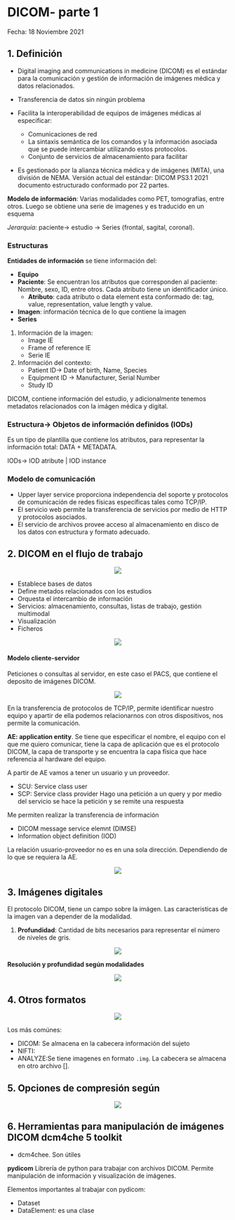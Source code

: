 # DICOM- parte 1 


Fecha: 18 Noviembre 2021 

## 1. Definición

* Digital imaging and communications in medicine (DICOM) es el estándar para la comunicación y gestión de información de imágenes médica y datos relacionados. 

* Transferencia de datos sin ningún problema

* Facilita la interoperabilidad de equipos de imágenes médicas al especificar:
    - Comunicaciones de red
    - La sintaxis semántica de los comandos y la información asociada que se puede intercambiar utilizando estos protocolos.
    - Conjunto de servicios de almacenamiento para facilitar 

* Es gestionado por la alianza técnica médica y de imágenes (MITA), una división de NEMA. Versión actual del estándar: DICOM PS3.1 2021 documento estructurado conformado por 22 partes. 

**Modelo de información**: Varias modalidades como PET, tomografías, entre otros. Luego se obtiene una serie de imagenes y es traducido en un esquema 

*Jerarquía:* 
paciente-> estudio -> Series (frontal, sagital, coronal). 

### Estructuras 
**Entidades de información**
se tiene información del:

- **Equipo**
- **Paciente**: Se encuentran los atributos que corresponden al paciente: Nombre, sexo, ID, entre otros. Cada atributo tiene un identificador único. 
    * **Atributo**: cada atributo o data element esta conformado de: tag, value, representation, value length y value. 
- **Imagen**: información técnica de lo que contiene la imagen
- **Series** 

1. Información de la imagen:
    * Image IE
    * Frame of reference IE
    * Serie IE
2. Información del contexto:
    * Patient ID-> Date of birth, Name, Species
    * Equipment ID -> Manufacturer, Serial Number
    * Study ID

DICOM, contiene información del estudio, y adicionalmente tenemos metadatos relacionados con la imágen médica y digital. 

### Estructura-> **Objetos de información definidos**  (IODs)
Es un tipo de plantilla que contiene los atributos, para representar la información total: DATA + METADATA.

IODs-> IOD atribute | IOD instance  

### Modelo de comunicación

* Upper layer service proporciona independencia del soporte y protocolos de comunicación de redes físicas específicas tales como TCP/IP.
* El servicio web permite la transferencia de servicios por medio de HTTP y protocolos asociados.
* El servicio de archivos provee acceso al almacenamiento en disco de los datos con estructura y formato adecuado. 

## 2. DICOM en el flujo de trabajo

<center>
<img src="images/123ac580865a540baa5c900565e5d73fbf0e993e733c44b65f743aac6e8277e7.png">
</center>

* Establece bases de datos
* Define metados relacionados con los estudios
* Orquesta el intercambio de información
* Servicios: almacenamiento, consultas, listas de trabajo, gestión multimodal
* Visualización
* Ficheros

<center>
<img src= "images/071dc83481ecd69ab8307fd8f313af6f83f5504763f89b48b13656d2a9f59177.png">
</center>

#### Modelo cliente-servidor
Peticiones o consultas al servidor, en este caso el PACS, que contiene el deposito de imágenes DICOM. 

<center>
<img src= "images/8534579efedcdbeaaed6f935e1da0384f3f95e6c21b16a1c1a877a8bacafdad5.png"> 
</center>

En la transferencia de protocolos de TCP/IP, permite identificar nuestro equipo y apartir de ella podemos relacionarnos con otros dispositivos, nos permite la comunicación.

**AE: application entity**. Se tiene que especificar el nombre, el equipo con el que me quiero comunicar, tiene la capa de aplicación que es el protocolo DICOM, la capa de transporte y se encuentra la capa física que hace referencia al hardware del equipo. 

A partir de AE vamos a tener un usuario y un proveedor.

* SCU: Service class user
* SCP: Service class provider
Hago una petición a un query y por medio del servicio se hace la petición y se remite una respuesta 


Me permiten realizar la transferencia de información 
* DICOM message service elemnt (DIMSE)
* Information object definition (IOD)

La relación usuario-proveedor no es en una sola dirección. Dependiendo de lo que se requiera la AE. 

<center>
<img src="images/f03b3c8bb2a50f8dccba9b50fa63f0a567178fb4dba3ff7f8de7a515b36e5404.png"> 
</center>

## 3. Imágenes digitales

El protocolo DICOM, tiene un campo sobre la imágen. Las caracteristicas de la imagen van a depender de la modalidad. 

1. **Profundidad**: Cantidad de bits necesarios para representar el número de niveles de gris.

<center>
<img src=images/997ff3399292f973c0c3cac45fdd87d06bbadbe39fc0ac854a3f0e97fbb2a11a.png>
</center>

**Resolución y profundidad según modalidades**
<center>
<img src=images/6b5fafccce280f334aeb12ddc22c6b9b158959743e82322d3f6fb4d784a1afb3.png>
</center>

## 4. Otros formatos

<center>
<img src=images/f4b3b5f8d0c1b1f5edff794ec15fcb55bb521f3411e38e2ba680b199c07d263f.png>
</center>

Los más comúnes:
* DICOM: Se almacena en la cabecera información del sujeto
* NIFTI: 
* ANALYZE:Se tiene imagenes en formato `.img`. La cabecera se almacena en otro archivo [].


## 5. Opciones de compresión según 

<center>
<img src=images/206e731ebce15b885283ac016509b9d8732394d26834a008a0bcde0d8ac1e675.png> 
</center>

## 6. Herramientas para manipulación de imágenes DICOM dcm4che 5 toolkit 

* dcm4chee. Son útiles 

**pydicom**
Librería de python para trabajar con archivos DICOM. Permite manipulación de información y visualización de imágenes.

Elementos importantes al trabajar con pydicom:
* Dataset
* DataElement: es una clase 
